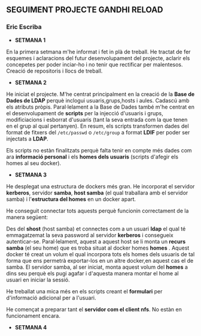 ## SEGUIMENT PROJECTE GANDHI RELOAD
### Eric Escriba

* **SETMANA 1**

En la primera setmana m'he informat i fet in plà de treball.
He tractat de fer esquemes i aclaracions del futur desenvolupament del projecte, aclarir els concepetes per poder inciar-ho i no 
tenir que rectificar per malentesos.
Creació de repositoris i llocs de treball.


* **SETMANA 2** 

He iniciat el projecte.
M'he centrat principalment en la creació de la **Base de Dades de LDAP** perquè inclogui usuaris,grups,hosts i aules. Cadascú amb els 
atributs pròpis.
Paral·lelament a la Base de Dades també m'he centrat en el desenvolupament de **scripts** per la injecció d'usuaris i grups, modificiacions i esborrat d'usuaris (tant la seva entrada com la que tenen en el grup al qual pertanyen).
En resum, els scripts transformen dades del format de fitxers del `/etc/passwd` o `/etc/group` a format **LDIF** per poder ser injectats a **LDAP**.

Els scripts no estàn finalitzats perquè falta tenir en compte més dades com ara **informació personal** i els **homes dels usuaris** (scripts d'afegir els homes al seu docker).


* **SETMANA 3**

He desplegat una estructura de dockers més gran.
He incorporat el servidor **kerberos**, servidor **samba**, **host samba** (el qual traballara amb el servidor samba) i l'**estructura del homes** en un docker apart.

He conseguit connectar tots aquests perquè funcionin correctament de la manera següent:

Des del **shost** (host samba) et connectes com a un usuari **ldap** el qual té emmagatzemat la seva password al servidor **kerberos** 
i consegueix autenticar-se.
Paral·lelament, aquest a aquest host se li monta un **recurs samba** (el seu home) que es troba situat
al docker homes **homes** .
Aquest docker té creat un volum el qual incorpora tots els homes dels usuaris de tal forma que ens permetrà exportar-los en un altre docker,en aquest cas el de samba. 
El servidor samba, al ser iniciat, monta aquest volum del **homes** a dins seu perquè els pugi agafar i d'aquesta manera montar el home al usuari en iniciar la sessió.

He treballat una mica més en els scripts creant el **formulari** per d'informació adicional per a l'usuari.

He començat a preparar tant el **servidor com el client nfs**. No estàn en funcionament encara.


* **SETMANA 4**
 



